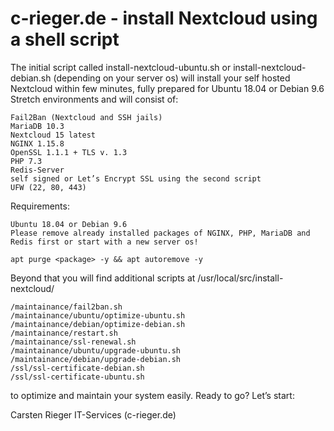 # c-rieger.de - install Nextcloud using a shell script
The initial script called install-nextcloud-ubuntu.sh or install-nextcloud-debian.sh (depending on your server os) will install your self hosted Nextcloud within few minutes, fully prepared for Ubuntu 18.04 or Debian 9.6 Stretch environments and will consist of:

    Fail2Ban (Nextcloud and SSH jails)
    MariaDB 10.3
    Nextcloud 15 latest
    NGINX 1.15.8
    OpenSSL 1.1.1 + TLS v. 1.3
    PHP 7.3
    Redis-Server
    self signed or Let’s Encrypt SSL using the second script
    UFW (22, 80, 443)

Requirements:

    Ubuntu 18.04 or Debian 9.6
    Please remove already installed packages of NGINX, PHP, MariaDB and Redis first or start with a new server os!

    apt purge <package> -y && apt autoremove -y

Beyond that you will find additional scripts at /usr/local/src/install-nextcloud/

    /maintainance/fail2ban.sh
    /maintainance/ubuntu/optimize-ubuntu.sh
    /maintainance/debian/optimize-debian.sh
    /maintainance/restart.sh
    /maintainance/ssl-renewal.sh
    /maintainance/ubuntu/upgrade-ubuntu.sh
    /maintainance/debian/upgrade-debian.sh
    /ssl/ssl-certificate-debian.sh
    /ssl/ssl-certificate-ubuntu.sh

to optimize and maintain your system easily. Ready to go? Let’s start:

Carsten Rieger IT-Services (c-rieger.de)

